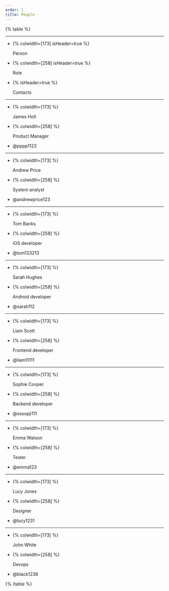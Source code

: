 ```yaml
---
order: 1
title: People
---
```


{% table %}

---

*  {% colwidth=[173] isHeader=true %}

   Person

*  {% colwidth=[258] isHeader=true %}

   Role

*  {% isHeader=true %}

   Contacts

---

*  {% colwidth=[173] %}

   James Holt

*  {% colwidth=[258] %}

   Product Manager

*  @pppp1123

---

*  {% colwidth=[173] %}

   Andrew Price

*  {% colwidth=[258] %}

   System analyst

*  @andrewprice123

---

*  {% colwidth=[173] %}

   Tom Banks

*  {% colwidth=[258] %}

   iOS developer

*  @tom123213

---

*  {% colwidth=[173] %}

   Sarah Hughes

*  {% colwidth=[258] %}

   Android developer

*  @sarah112

---

*  {% colwidth=[173] %}

   Liam Scott 

*  {% colwidth=[258] %}

   Frontend developer

*  @liam11111

---

*  {% colwidth=[173] %}

   Sophie Cooper 

*  {% colwidth=[258] %}

   Backend developer

*  @sssopji111

---

*  {% colwidth=[173] %}

   Emma Watson 

*  {% colwidth=[258] %}

   Tester

*  @emma123

---

*  {% colwidth=[173] %}

   Lucy Jones

*  {% colwidth=[258] %}

   Designer

*  @lucy1231

---

*  {% colwidth=[173] %}

   John White

*  {% colwidth=[258] %}

   Devops

*  @black1238

{% /table %}


